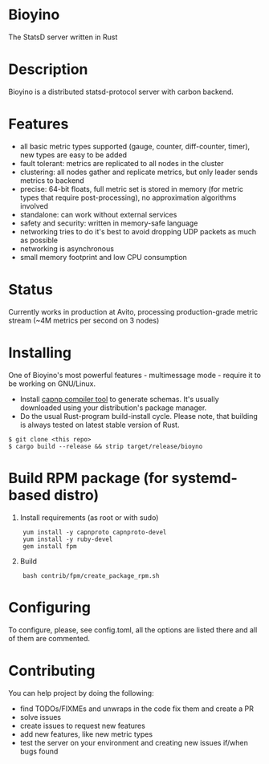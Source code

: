 # Bioyino #
The StatsD server written in Rust

# Description #
Bioyino is a distributed statsd-protocol server with carbon backend.

# Features #

* all basic metric types supported (gauge, counter, diff-counter, timer), new types are easy to be added
* fault tolerant: metrics are replicated to all nodes in the cluster
* clustering: all nodes gather and replicate metrics, but only leader sends metrics to backend
* precise: 64-bit floats, full metric set is stored in memory (for metric types that require post-processing), no approximation algorithms involved
* standalone: can work without external services
* safety and security: written in memory-safe language
* networking tries to do it's best to avoid dropping UDP packets as much as possible
* networking is asynchronous
* small memory footprint and low CPU consumption

# Status #
Currently works in production at Avito, processing production-grade metric stream (~4M metrics per second on 3 nodes)

# Installing #
One of Bioyino's most powerful features - multimessage mode - require it to be working on GNU/Linux.

* Install [capnp compiler tool](https://capnproto.org/install.html) to generate schemas. It's usually downloaded using your distribution's package manager.
* Do the usual Rust-program build-install cycle. Please note, that building is always tested on latest stable version of Rust.

```
$ git clone <this repo>
$ cargo build --release && strip target/release/bioyno
```
# Build RPM package (for systemd-based distro)

1.  Install requirements (as root or with sudo)
```
    yum install -y capnproto capnproto-devel
    yum install -y ruby-devel
    gem install fpm
```

2.  Build
```
    bash contrib/fpm/create_package_rpm.sh
```

# Configuring #
To configure, please, see config.toml, all the options are listed there and all of them are commented.

# Contributing #

You can help project by doing the following:
* find TODOs/FIXMEs and unwraps in the code fix them and create a PR
* solve issues
* create issues to request new features
* add new features, like new metric types
* test the server on your environment and creating new issues if/when bugs found
